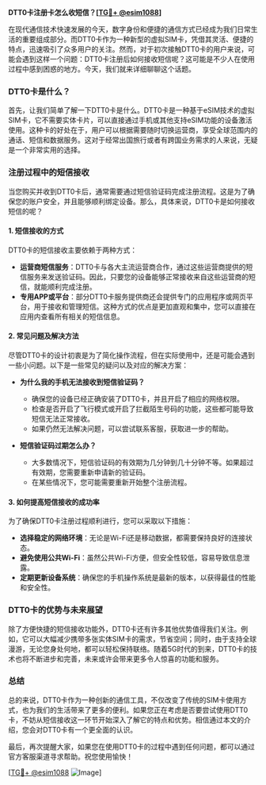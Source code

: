 **DTT0卡注册卡怎么收短信？[[TG💪+ @esim1088](https://t.me/s/esim1088)]**

在现代通信技术快速发展的今天，数字身份和便捷的通信方式已经成为我们日常生活的重要组成部分。而DTT0卡作为一种新型的虚拟SIM卡，凭借其灵活、便捷的特点，迅速吸引了众多用户的关注。然而，对于初次接触DTT0卡的用户来说，可能会遇到这样一个问题：DTT0卡注册后如何接收短信呢？这可能是不少人在使用过程中感到困惑的地方。今天，我们就来详细聊聊这个话题。

### DTT0卡是什么？

首先，让我们简单了解一下DTT0卡是什么。DTT0卡是一种基于eSIM技术的虚拟SIM卡，它不需要实体卡片，可以直接通过手机或其他支持eSIM功能的设备激活使用。这种卡的好处在于，用户可以根据需要随时切换运营商，享受全球范围内的通话、短信和数据服务。这对于经常出国旅行或者有跨国业务需求的人来说，无疑是一个非常实用的选择。

### 注册过程中的短信接收

当您购买并收到DTT0卡后，通常需要通过短信验证码完成注册流程。这是为了确保您的账户安全，并且能够顺利绑定设备。那么，具体来说，DTT0卡是如何接收短信的呢？

#### 1. **短信接收的方式**
DTT0卡的短信接收主要依赖于两种方式：
- **运营商短信服务**：DTT0卡与各大主流运营商合作，通过这些运营商提供的短信服务来发送验证码。因此，只要您的设备能够正常接收来自这些运营商的短信，就能顺利完成注册。
- **专用APP或平台**：部分DTT0卡服务提供商还会提供专门的应用程序或网页平台，用于接收和管理短信。这种方式的优点是更加直观和集中，您可以直接在应用内查看所有相关的短信信息。

#### 2. **常见问题及解决方法**
尽管DTT0卡的设计初衷是为了简化操作流程，但在实际使用中，还是可能会遇到一些小问题。以下是一些常见的疑问以及对应的解决方案：

- **为什么我的手机无法接收到短信验证码？**
  - 确保您的设备已经正确安装了DTT0卡，并且开启了相应的网络权限。
  - 检查是否开启了飞行模式或开启了拦截陌生号码的功能，这些都可能导致短信无法正常接收。
  - 如果仍然无法解决问题，可以尝试联系客服，获取进一步的帮助。

- **短信验证码过期怎么办？**
  - 大多数情况下，短信验证码的有效期为几分钟到几十分钟不等。如果超过有效期，您需要重新申请新的验证码。
  - 在某些情况下，您可能需要重新开始整个注册流程。

#### 3. **如何提高短信接收的成功率**
为了确保DTT0卡注册过程顺利进行，您可以采取以下措施：
- **选择稳定的网络环境**：无论是Wi-Fi还是移动数据，都需要保持良好的连接状态。
- **避免使用公共Wi-Fi**：虽然公共Wi-Fi方便，但安全性较低，容易导致信息泄露。
- **定期更新设备系统**：确保您的手机操作系统是最新的版本，以获得最佳的性能和安全性。

### DTT0卡的优势与未来展望

除了方便快捷的短信接收功能外，DTT0卡还有许多其他优势值得我们关注。例如，它可以大幅减少携带多张实体SIM卡的需求，节省空间；同时，由于支持全球漫游，无论您身处何地，都可以轻松保持联络。随着5G时代的到来，DTT0卡的技术也将不断进步和完善，未来或许会带来更多令人惊喜的功能和服务。

### 总结

总的来说，DTT0卡作为一种创新的通信工具，不仅改变了传统的SIM卡使用方式，也为我们的生活带来了更多的便利。如果您正在考虑是否要尝试使用DTT0卡，不妨从短信接收这一环节开始深入了解它的特点和优势。相信通过本文的介绍，您会对DTT0卡有一个更全面的认识。

最后，再次提醒大家，如果您在使用DTT0卡的过程中遇到任何问题，都可以通过官方客服渠道寻求帮助。祝您使用愉快！

[[TG💪+ @esim1088](https://t.me/s/esim1088) ![Image](https://i.postimg.cc/4NQfJmqS/Snipaste-2025-05-13-00-14-12.png)]